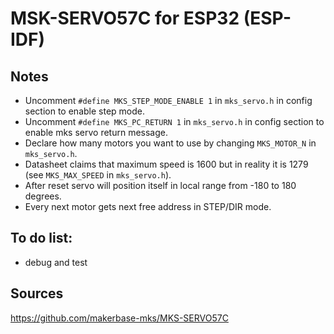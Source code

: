 # MSK-SERVO57C for ESP32 (ESP-IDF) 

## Notes
* Uncomment `#define MKS_STEP_MODE_ENABLE 1` in `mks_servo.h` in config section to enable step mode.
* Uncomment `#define MKS_PC_RETURN 1` in `mks_servo.h` in config section to enable mks servo return message.
* Declare how many motors you want to use by changing `MKS_MOTOR_N` in `mks_servo.h`.
* Datasheet claims that maximum speed is 1600 but in reality it is 1279 (see `MKS_MAX_SPEED` in `mks_servo.h`).
* After reset servo will position itself in local range from -180 to 180 degrees.
* Every next motor gets next free address in STEP/DIR mode.

## To do list:
* debug and test

## Sources
https://github.com/makerbase-mks/MKS-SERVO57C